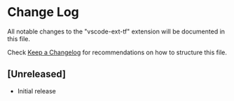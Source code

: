 # Change Log

All notable changes to the "vscode-ext-tf" extension will be documented in this file.

Check [Keep a Changelog](http://keepachangelog.com/) for recommendations on how to structure this file.

## [Unreleased]

- Initial release